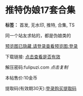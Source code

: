 # 推特伪娘17套合集

**标签：** 首发, 无水印, 推特, 合集, TS

同一个站友求帖的，都是伪娘类的

[预览图已隐藏,请登录查看预览图:登录](/account/login?next=/article/3265/tui-te-wei-niang-17-tao-he-ji)

下载链接: [点击查看是否有效](https://pan.baidu.com/s/1zR5ROV1K96bUsxd6FCoXNw)

解压密码:fulipuzi.com _点击复制_

本帖售价:10金币

提取码(有效期30天):[登录购买提取码](/account/login?next=/article/3265/tui-te-wei-niang-17-tao-he-ji)
